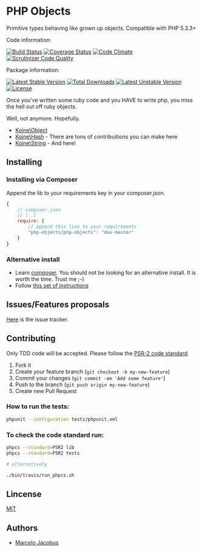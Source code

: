 # PHP Objects

Primitive types behaving like grown up objects. Compatible with PHP 5.3.3+

Code information:

[![Build Status](https://travis-ci.org/koinephp/Objects.png?branch=master)](https://travis-ci.org/koinephp/Objects)
[![Coverage Status](https://coveralls.io/repos/koinephp/Objects/badge.png?branch=master)](https://coveralls.io/r/koinephp/Objects?branch=master)
[![Code Climate](https://codeclimate.com/github/koinephp/Objects.png)](https://codeclimate.com/github/koinephp/Objects)
[![Scrutinizer Code Quality](https://scrutinizer-ci.com/g/koinephp/Objects/badges/quality-score.png?b=master)](https://scrutinizer-ci.com/g/koinephp/Objects/?branch=master)

Package information:

[![Latest Stable Version](https://poser.pugx.org/koine/objects/v/stable.svg)](https://packagist.org/packages/koine/objects)
[![Total Downloads](https://poser.pugx.org/koine/objects/downloads.svg)](https://packagist.org/packages/koine/objects)
[![Latest Unstable Version](https://poser.pugx.org/koine/objects/v/unstable.svg)](https://packagist.org/packages/koine/objects)
[![License](https://poser.pugx.org/koine/objects/license.svg)](https://packagist.org/packages/koine/objects)

Once you've written some ruby code and you HAVE to write php, you miss the
hell out off ruby objects.

Well, not anymore. Hopefully.

- [Koine\Object](docs/Object.md)
- [Koine\Hash](docs/Hash.md) - There are tons of contribuitions you can make here
- [Koine\String](docs/String.md) - And here!

## Installing

### Installing via Composer
Append the lib to your requirements key in your composer.json.

```javascript
{
    // composer.json
    // [..]
    require: {
        // append this line to your requirements
        "php-objects/php-objects": "dev-master"
    }
}
```

### Alternative install
- Learn [composer](https://getcomposer.org). You should not be looking for an alternative install. It is worth the time. Trust me ;-)
- Follow [this set of instructions](#installing-via-composer)

## Issues/Features proposals

[Here](https://github.com/mjacobus/php-objects/issues) is the issue tracker.

## Contributing

Only TDD code will be accepted. Please follow the [PSR-2 code standard](https://github.com/php-fig/fig-standards/blob/master/accepted/PSR-2-coding-style-guide.md).

1. Fork it
2. Create your feature branch (`git checkout -b my-new-feature`)
3. Commit your changes (`git commit -am 'Add some feature'`)
4. Push to the branch (`git push origin my-new-feature`)
5. Create new Pull Request

### How to run the tests:

```bash
phpunit --configuration tests/phpunit.xml
```

### To check the code standard run:

```bash
phpcs --standard=PSR2 lib
phpcs --standard=PSR2 tests

# alternatively

./bin/travis/run_phpcs.sh
```

## Lincense
[MIT](MIT-LICENSE)

## Authors

- [Marcelo Jacobus](https://github.com/mjacobus)
